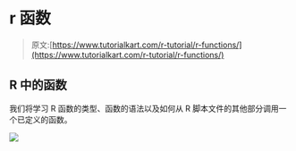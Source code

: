 # r 函数

> 原文:[https://www.tutorialkart.com/r-tutorial/r-functions/](https://www.tutorialkart.com/r-tutorial/r-functions/)

## R 中的函数

我们将学习 R 函数的类型、函数的语法以及如何从 R 脚本文件的其他部分调用一个已定义的函数。

[![](../Images/925da31b32d6bc3827932f6c8afb11bb.png)](https://www.tutorialkart.com/)